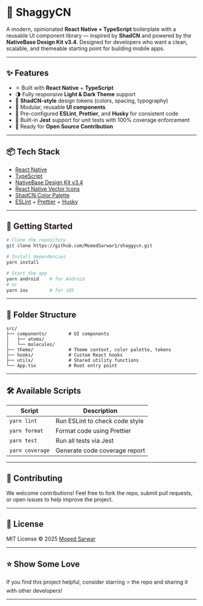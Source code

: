 # 🧩 ShaggyCN

A modern, opinionated **React Native + TypeScript** boilerplate with a reusable UI component library — inspired by **ShadCN** and powered by the **NativeBase Design Kit v3.4**.
Designed for developers who want a clean, scalable, and themeable starting point for building mobile apps.

---

## ✨ Features

* ⚛️ Built with **React Native** + **TypeScript**
* 🌗 Fully responsive **Light & Dark Theme** support
* 🎨 **ShadCN-style** design tokens (colors, spacing, typography)
* 🧱 Modular, reusable **UI components**
* 🧼 Pre-configured **ESLint**, **Prettier**, and **Husky** for consistent code
* 🧪 Built-in **Jest** support for unit tests with 100% coverage enforcement
* 🚀 Ready for **Open Source Contribution**

---

## 📦 Tech Stack

* [React Native](https://reactnative.dev/)
* [TypeScript](https://www.typescriptlang.org/)
* [NativeBase Design Kit v3.4](https://nativebase.io/)
* [React Native Vector Icons](https://github.com/oblador/react-native-vector-icons)
* [ShadCN Color Palette](https://ui.shadcn.com/colors)
* [ESLint](https://eslint.org/) + [Prettier](https://prettier.io/) + [Husky](https://typicode.github.io/husky/)

---

## 🚀 Getting Started

```bash
# Clone the repository
git clone https://github.com/MoeedSarwar1/shaggycn.git

# Install dependencies
yarn install

# Start the app
yarn android    # for Android
# or
yarn ios        # for iOS
```

---

## 📁 Folder Structure

```
src/
├── components/        # UI components
│   ├── atoms/
│   └── molecules/
├── theme/             # Theme context, color palette, tokens
├── hooks/             # Custom React hooks
├── utils/             # Shared utility functions
└── App.tsx            # Root entry point
```

---

## 🛠 Available Scripts

| Script          | Description                    |
| --------------- | ------------------------------ |
| `yarn lint`     | Run ESLint to check code style |
| `yarn format`   | Format code using Prettier     |
| `yarn test`     | Run all tests via Jest         |
| `yarn coverage` | Generate code coverage report  |

---

## 🤝 Contributing

We welcome contributions! Feel free to fork the repo, submit pull requests, or open issues to help improve the project.

---

## 📄 License

MIT License © 2025 [Moeed Sarwar](https://github.com/MoeedSarwar1)

---

## ⭐️ Show Some Love

If you find this project helpful, consider starring ⭐ the repo and sharing it with other developers!

---
